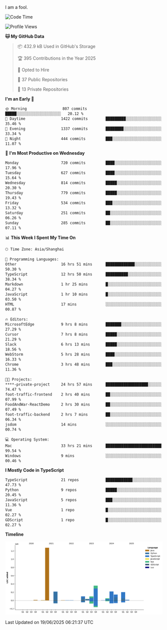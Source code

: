 I am a fool.

<!--START_SECTION:waka-->
![Code Time](http://img.shields.io/badge/Code%20Time-3%2C185%20hrs%2058%20mins-blue)

![Profile Views](http://img.shields.io/badge/Profile%20Views-3-blue)

**🐱 My GitHub Data** 

> 📦 432.9 kB Used in GitHub's Storage 
 > 
> 🏆 395 Contributions in the Year 2025
 > 
> 💼 Opted to Hire
 > 
> 📜 37 Public Repositories 
 > 
> 🔑 13 Private Repositories 
 > 
**I'm an Early 🐤** 

```text
🌞 Morning                807 commits         █████░░░░░░░░░░░░░░░░░░░░   20.12 % 
🌆 Daytime                1422 commits        █████████░░░░░░░░░░░░░░░░   35.46 % 
🌃 Evening                1337 commits        ████████░░░░░░░░░░░░░░░░░   33.34 % 
🌙 Night                  444 commits         ███░░░░░░░░░░░░░░░░░░░░░░   11.07 % 
```
📅 **I'm Most Productive on Wednesday** 

```text
Monday                   720 commits         ████░░░░░░░░░░░░░░░░░░░░░   17.96 % 
Tuesday                  627 commits         ████░░░░░░░░░░░░░░░░░░░░░   15.64 % 
Wednesday                814 commits         █████░░░░░░░░░░░░░░░░░░░░   20.30 % 
Thursday                 779 commits         █████░░░░░░░░░░░░░░░░░░░░   19.43 % 
Friday                   534 commits         ███░░░░░░░░░░░░░░░░░░░░░░   13.32 % 
Saturday                 251 commits         ██░░░░░░░░░░░░░░░░░░░░░░░   06.26 % 
Sunday                   285 commits         ██░░░░░░░░░░░░░░░░░░░░░░░   07.11 % 
```


📊 **This Week I Spent My Time On** 

```text
🕑︎ Time Zone: Asia/Shanghai

💬 Programming Languages: 
Other                    16 hrs 51 mins      █████████████░░░░░░░░░░░░   50.30 % 
TypeScript               12 hrs 50 mins      ██████████░░░░░░░░░░░░░░░   38.34 % 
Markdown                 1 hr 25 mins        █░░░░░░░░░░░░░░░░░░░░░░░░   04.27 % 
JavaScript               1 hr 10 mins        █░░░░░░░░░░░░░░░░░░░░░░░░   03.50 % 
HTML                     17 mins             ░░░░░░░░░░░░░░░░░░░░░░░░░   00.87 % 

🔥 Editors: 
MicrosoftEdge            9 hrs 8 mins        ███████░░░░░░░░░░░░░░░░░░   27.29 % 
Cursor                   7 hrs 8 mins        █████░░░░░░░░░░░░░░░░░░░░   21.29 % 
Slack                    6 hrs 13 mins       █████░░░░░░░░░░░░░░░░░░░░   18.56 % 
WebStorm                 5 hrs 28 mins       ████░░░░░░░░░░░░░░░░░░░░░   16.33 % 
Chrome                   3 hrs 48 mins       ███░░░░░░░░░░░░░░░░░░░░░░   11.36 % 

🐱‍💻 Projects: 
****-private-project     24 hrs 57 mins      ███████████████████░░░░░░   74.47 % 
foot-traffic-frontend    2 hrs 40 mins       ██░░░░░░░░░░░░░░░░░░░░░░░   07.99 % 
FoodAndWar-ReactDemo     2 hrs 30 mins       ██░░░░░░░░░░░░░░░░░░░░░░░   07.49 % 
foot-traffic-backend     2 hrs 7 mins        ██░░░░░░░░░░░░░░░░░░░░░░░   06.34 % 
jsdom                    14 mins             ░░░░░░░░░░░░░░░░░░░░░░░░░   00.74 % 

💻 Operating System: 
Mac                      33 hrs 21 mins      █████████████████████████   99.54 % 
Windows                  9 mins              ░░░░░░░░░░░░░░░░░░░░░░░░░   00.46 % 
```

**I Mostly Code in TypeScript** 

```text
TypeScript               21 repos            ████████████░░░░░░░░░░░░░   47.73 % 
Python                   9 repos             █████░░░░░░░░░░░░░░░░░░░░   20.45 % 
JavaScript               5 repos             ███░░░░░░░░░░░░░░░░░░░░░░   11.36 % 
Vue                      1 repo              █░░░░░░░░░░░░░░░░░░░░░░░░   02.27 % 
GDScript                 1 repo              █░░░░░░░░░░░░░░░░░░░░░░░░   02.27 % 
```



**Timeline**

![Lines of Code chart](https://raw.githubusercontent.com/VeejaLiu/VeejaLiu/master/assets/bar_graph.png)


 Last Updated on 19/06/2025 06:21:37 UTC
<!--END_SECTION:waka-->
